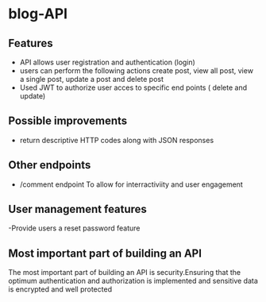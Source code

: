  # blog-API
 ## Features
 - API allows user registration and authentication (login)
 - users can perform the following actions create post, view all post, view a single post, update a post and delete post
 - Used JWT to authorize user acces to specific end points ( delete and update)

## Possible improvements
- return descriptive HTTP codes along with JSON responses
  
## Other endpoints
- /comment endpoint
  To allow for interractiviity and user engagement

## User management features
-Provide users a reset password feature 


## Most important part  of building an API
The most important part of building an API is security.Ensuring that the optimum authentication and authorization is implemented and sensitive data is encrypted and well protected 
